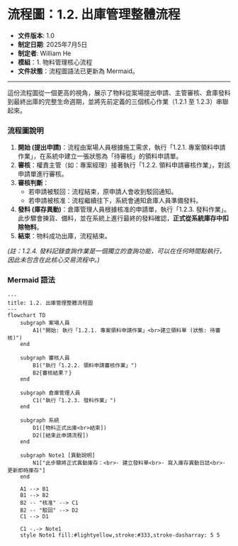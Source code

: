# 流程圖：1.2. 出庫管理整體流程

* **文件版本**: 1.0
* **制定日期**: 2025年7月5日
* **制定者**: William He
* **模組**：1. 物料管理核心流程
* **文件狀態**：流程圖語法已更新為 Mermaid。

---

這份流程圖從一個更高的視角，展示了物料從案場提出申請、主管審核、倉庫發料到最終出庫的完整生命週期，並將先前定義的三個核心作業（1.2.1 至 1.2.3）串聯起來。

### 流程圖說明

1.  **開始 (提出申請)**：流程由案場人員根據施工需求，執行「1.2.1. 專案領料申請作業」，在系統中建立一張狀態為「待審核」的領料申請單。
2.  **審核**：權責主管（如：專案經理）接著執行「1.2.2. 領料申請審核作業」，對該申請單進行審核。
3.  **審核判斷**：
    * 若申請被駁回：流程結束，原申請人會收到駁回通知。
    * 若申請被核准：流程繼續往下，系統會通知倉庫人員準備發料。
4.  **發料 (庫存異動)**：倉庫管理人員根據核准的申請單，執行「1.2.3. 發料作業」。此步驟會揀貨、備料，並在系統上進行最終的發料確認，**正式從系統庫存中扣除物料**。
5.  **結束**：物料成功出庫，流程結束。

*(註：1.2.4. 發料記錄查詢作業是一個獨立的查詢功能，可以在任何時間點執行，因此未包含在此核心交易流程中。)*

### Mermaid 語法

```mermaid
---
title: 1.2. 出庫管理整體流程圖
---
flowchart TD
    subgraph 案場人員
        A1("開始: 執行「1.2.1. 專案領料申請作業」<br>建立領料單 (狀態: 待審核)")
    end

    subgraph 審核人員
        B1("執行「1.2.2. 領料申請審核作業」")
        B2{審核結果？}
    end

    subgraph 倉庫管理人員
        C1("執行「1.2.3. 發料作業」")
    end

    subgraph 系統
        D1([物料正式出庫<br>結束])
        D2([結束此申請流程])
    end

    subgraph Note1 [異動說明]
        N1["此步驟將正式異動庫存：<br>· 建立發料單<br>· 寫入庫存異動日誌<br>· 更新即時庫存"]
    end

    A1 --> B1
    B1 --> B2
    B2 -- "核准" --> C1
    B2 -- "駁回" --> D2
    C1 --> D1

    C1 -.-> Note1
    style Note1 fill:#lightyellow,stroke:#333,stroke-dasharray: 5 5